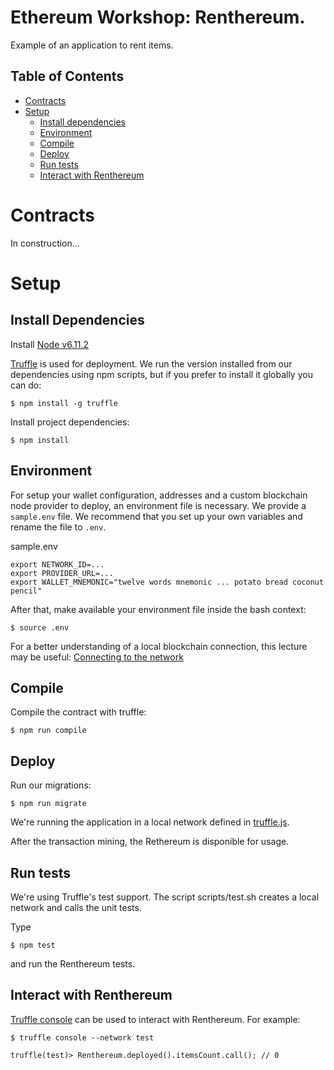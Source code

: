 # Ethereum Workshop: Renthereum.
Example of an application to rent items.

## Table of Contents

* [Contracts](#contracts)
* [Setup](#setup)
  * [Install dependencies](#install-dependencies)
  * [Environment](#environment)
  * [Compile](#compile)
  * [Deploy](#deploy)
  * [Run tests](#run-tests)
  * [Interact with Renthereum](#interact-with-renthereum)
  
# Contracts

In construction...

# Setup

## Install Dependencies
Install [Node v6.11.2](https://nodejs.org/en/download/releases/)

[Truffle](http://truffleframework.com/) is used for deployment. We run the version installed from our dependencies using npm scripts, but if you prefer to install it globally you can do:
```
$ npm install -g truffle
```

Install project dependencies:
```
$ npm install
```
## Environment

For setup your wallet configuration, addresses and a custom blockchain node provider to deploy, an environment file is necessary. We provide a `sample.env` file. We recommend that you set up your own variables and rename the file to `.env`.

sample.env
```
export NETWORK_ID=...
export PROVIDER_URL=...
export WALLET_MNEMONIC="twelve words mnemonic ... potato bread coconut pencil"
```

After that, make available your environment file inside the bash context:
```
$ source .env
```

For a better understanding of a local blockchain connection, this lecture may be useful: [Connecting to the network](https://github.com/ethereum/go-ethereum/wiki/Connecting-to-the-network)

## Compile

Compile the contract with truffle:
```
$ npm run compile
```
## Deploy 
Run our migrations:
```
$ npm run migrate
```
We're running the application in a local network defined in [truffle.js](https://github.com/swapynetwork/renthereum-workshop-contracts/blob/master/truffle.js).

After the transaction mining, the Rethereum is disponible for usage.

## Run tests
We're using Truffle's test support. The script scripts/test.sh creates a local network and calls the unit tests.

Type 
```
$ npm test
```
and run the Renthereum tests.

## Interact with Renthereum 

[Truffle console](https://truffle.readthedocs.io/en/beta/getting_started/console/) can be used to interact with Renthereum. For example:
```
$ truffle console --network test
```
```
truffle(test)> Renthereum.deployed().itemsCount.call(); // 0 
```
